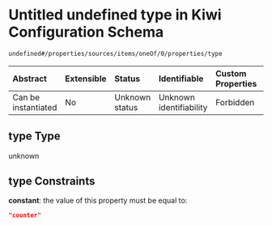 # Untitled undefined type in Kiwi Configuration Schema

```txt
undefined#/properties/sources/items/oneOf/0/properties/type
```



| Abstract            | Extensible | Status         | Identifiable            | Custom Properties | Additional Properties | Access Restrictions | Defined In                                                                      |
| :------------------ | :--------- | :------------- | :---------------------- | :---------------- | :-------------------- | :------------------ | :------------------------------------------------------------------------------ |
| Can be instantiated | No         | Unknown status | Unknown identifiability | Forbidden         | Allowed               | none                | [configuration.schema.json\*](configuration.schema.json "open original schema") |

## type Type

unknown

## type Constraints

**constant**: the value of this property must be equal to:

```json
"counter"
```
